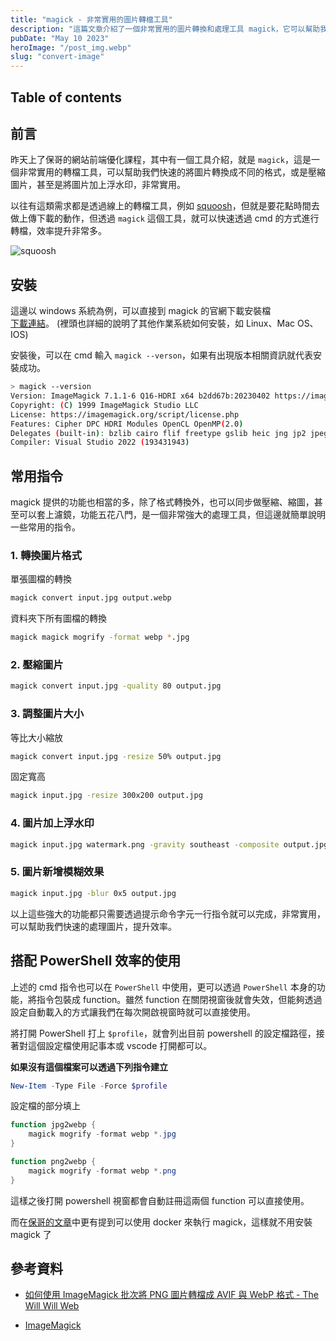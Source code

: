 ```yaml
---
title: "magick - 非常實用的圖片轉檔工具"
description: "這篇文章介紹了一個非常實用的圖片轉換和處理工具 magick，它可以幫助我們快速地將圖片轉換成不同的格式、壓縮圖片、調整大小、加上浮水印等。相較於線上轉換工具，使用 magick 可以更有效率地進行轉換，並提升工作效率。"
pubDate: "May 10 2023"
heroImage: "/post_img.webp"
slug: "convert-image"
---
```


## Table of contents

## 前言

昨天上了保哥的網站前端優化課程，其中有一個工具介紹，就是 `magick`，這是一個非常實用的轉檔工具，可以幫助我們快速的將圖片轉換成不同的格式，或是壓縮圖片，甚至是將圖片加上浮水印，非常實用。

以往有這類需求都是透過線上的轉檔工具，例如 [squoosh](https://squoosh.app/)，但就是要花點時間去做上傳下載的動作，但透過 `magick` 這個工具，就可以快速透過 cmd 的方式進行轉檔，效率提升非常多。

![squoosh](/blog/convert-image/squoosh.webp)

## 安裝

這邊以 windows 系統為例，可以直接到 magick 的官網下載安裝檔  
[下載連結](https://imagemagick.org/script/download.php#windows)。 (裡頭也詳細的說明了其他作業系統如何安裝，如 Linux、Mac OS、IOS)

安裝後，可以在 cmd 輸入 `magick --verson`，如果有出現版本相關資訊就代表安裝成功。
```bash
> magick --version
Version: ImageMagick 7.1.1-6 Q16-HDRI x64 b2dd67b:20230402 https://imagemagick.org
Copyright: (C) 1999 ImageMagick Studio LLC
License: https://imagemagick.org/script/license.php
Features: Cipher DPC HDRI Modules OpenCL OpenMP(2.0)
Delegates (built-in): bzlib cairo flif freetype gslib heic jng jp2 jpeg jxl lcms lqr lzma openexr pangocairo png ps raqm raw rsvg tiff webp xml zip zlib
Compiler: Visual Studio 2022 (193431943)
```

## 常用指令

magick 提供的功能也相當的多，除了格式轉換外，也可以同步做壓縮、縮圖，甚至可以套上濾鏡，功能五花八門，是一個非常強大的處理工具，但這邊就簡單說明一些常用的指令。

### 1. 轉換圖片格式

單張圖檔的轉換

```bash
magick convert input.jpg output.webp
```

資料夾下所有圖檔的轉換

```bash
magick magick mogrify -format webp *.jpg
```

### 2. 壓縮圖片

```bash
magick convert input.jpg -quality 80 output.jpg
```

### 3. 調整圖片大小

等比大小縮放

```bash
magick convert input.jpg -resize 50% output.jpg
```

固定寬高

```bash
magick input.jpg -resize 300x200 output.jpg
```

### 4. 圖片加上浮水印

```bash
magick input.jpg watermark.png -gravity southeast -composite output.jpg
```

### 5. 圖片新增模糊效果

```bash
magick input.jpg -blur 0x5 output.jpg
```

以上這些強大的功能都只需要透過提示命令字元一行指令就可以完成，非常實用，可以幫助我們快速的處理圖片，提升效率。

## 搭配 PowerShell 效率的使用

上述的 cmd 指令也可以在 `PowerShell` 中使用，更可以透過 `PowerShell` 本身的功能，將指令包裝成 function。雖然 function 在關閉視窗後就會失效，但能夠透過設定自動載入的方式讓我們在每次開啟視窗時就可以直接使用。

將打開 PowerShell 打上 `$profile`，就會列出目前 powershell 的設定檔路徑，接著對這個設定檔使用記事本或 vscode 打開都可以。

**如果沒有這個檔案可以透過下列指令建立**

```powershell
New-Item -Type File -Force $profile
```

設定檔的部分填上

```powershell
function jpg2webp {
    magick mogrify -format webp *.jpg
}

function png2webp {
    magick mogrify -format webp *.png
}
```

這樣之後打開 powershell 視窗都會自動註冊這兩個 function 可以直接使用。

而在[保哥的文章](https://blog.miniasp.com/post/2023/01/20/ImageMagick-convert-PNG-JPEG-GIF-image-to-AVIF-and-WebP-format)中更有提到可以使用 docker 來執行 magick，這樣就不用安裝 magick 了

## 參考資料

- [如何使用 ImageMagick 批次將 PNG 圖片轉檔成 AVIF 與 WebP 格式 - The Will Will Web](https://blog.miniasp.com/post/2023/01/20/ImageMagick-convert-PNG-JPEG-GIF-image-to-AVIF-and-WebP-format)

- [ImageMagick](https://imagemagick.org/index.php)
